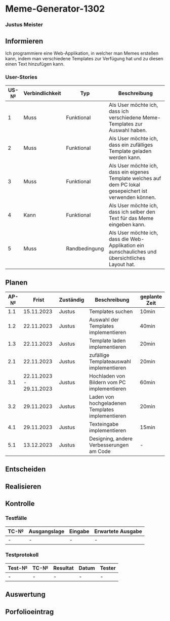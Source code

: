 # Meme-Generator-1302

### Justus Meister

## Informieren
Ich programmiere eine Web-Applikation,  in welcher man Memes erstellen kann, indem man verschiedene Templates zur Verfügung hat und zu diesen einen Text hinzufügen kann.

### User-Stories
| US-№ | Verbindlichkeit | Typ  | Beschreibung                       |
| ---- | --------------- | ---- | ---------------------------------- |
|  1   | Muss                | Funktional     | Als User möchte ich, dass ich verschiedene Meme-Templates zur Auswahl haben.  |
|  2   | Muss                | Funktional     | Als User möchte ich, dass ein zufälliges Template geladen werden kann. |
|  3   | Muss                | Funktional     | Als User möchte ich, dass ein eigenes Template welches auf dem PC lokal gesepeichert ist verwenden können. |
|  4   | Kann                | Funktional     | Als User möchte ich, dass ich selber den Text für das Meme eingeben kann. |
|  5   | Muss                | Randbedingung  | Als User möchte ich, dass die Web-Applikation ein aunschauliches und übersichtliches Layout hat. |


## Planen
| AP-№ | Frist | Zuständig | Beschreibung                                                               | geplante Zeit |
|------|-------|-----------|----------------------------------------------------------------------------|---------------|
| 1.1 | 15.11.2023  | Justus | Templates suchen | 10min |
| 1.2 | 22.11.2023  | Justus | Auswahl der Templates implementieren | 40min |
| 1.3 | 22.11.2023  | Justus | Template laden implementieren | 20min |
| 2.1 | 22.11.2023  | Justus | zufällige Templateauswahl implementieren | 20min |
| 3.1 | 22.11.2023 - 29.11.2023  | Justus | Hochladen von Bildern vom PC implementieren | 60min |
| 3.2 | 29.11.2023  | Justus | Laden von hochgeladenen Templates implementieren| 20min |
| 4.1 | 29.11.2023  | Justus | Texteingabe implementieren | 15min |
| 5.1 | 13.12.2023  | Justus | Designing, andere Verbesserungen am Code | - |



## Entscheiden

## Realisieren

## Kontrolle
### Testfälle
| TC-№ | Ausgangslage | Eingabe | Erwartete Ausgabe |
|---|---|---|---|
| - | - | - | - |


### Testprotokoll
| Test-№ | TC-№ | Resultat | Datum | Tester |
|---|---|---|---|---|
| - | - | - | - | - |



## Auswertung

## Porfolioeintrag
